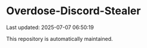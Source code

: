 # Overdose-Discord-Stealer

Last updated: 2025-07-07 06:50:19

This repository is automatically maintained.
